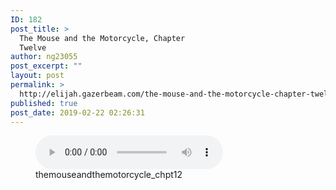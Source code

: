 ```yaml
---
ID: 182
post_title: >
  The Mouse and the Motorcycle, Chapter
  Twelve
author: ng23055
post_excerpt: ""
layout: post
permalink: >
  http://elijah.gazerbeam.com/the-mouse-and-the-motorcycle-chapter-twelve
published: true
post_date: 2019-02-22 02:26:31
---
```

<!-- wp:podcasting/podcast {"id":184} -->
<figure class="wp-block-podcasting-podcast podcast-184"><audio controls src="http://elijah.gazerbeam.com/wp-content/uploads/2019/02/themouseandthemotorcycle_chpt12.mp3"></audio><figcaption>themouseandthemotorcycle_chpt12</figcaption></figure>
<!-- /wp:podcasting/podcast -->